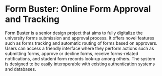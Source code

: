 # Form Buster: Online Form Approval and Tracking

Form Buster is a senior design project that aims to fully digitalize the university forms submission and approval process. It offers novel features such as forms tracking and automatic routing of forms based on approvers. Users can access a friendly interface where they perform actions such as submitting forms, approve or decline forms, receive forms-related notifications, and student form records look-up among others. The system is designed to be easily interoperable with existing authentication systems and databases.